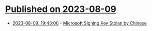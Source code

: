 # [Published on 2023-08-09](index.md)

* [2023-08-09, 19:43:00](https://soylentnews.org/article.pl?sid=23/08/09/0445250&from=rss) - [Microsoft Signing Key Stolen by Chinese](https://soylentnews.org/article.pl?sid=23/08/09/0445250&from=rss)
